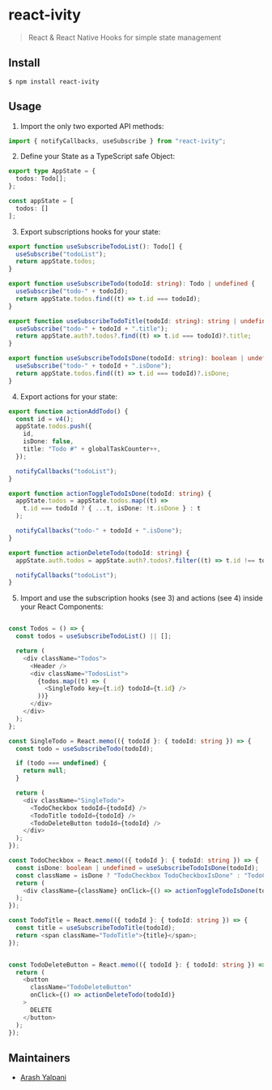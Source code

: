 # react-ivity

> React & React Native Hooks for simple state management


## Install

```
$ npm install react-ivity
```

## Usage

1. Import the only two exported API methods:

```ts
import { notifyCallbacks, useSubscribe } from "react-ivity";
```

2. Define your State as a TypeScript safe Object:

```ts
export type AppState = {
  todos: Todo[];
};

const appState = [
  todos: []
];
```

3. Export subscriptions hooks for your state:

```ts
export function useSubscribeTodoList(): Todo[] {
  useSubscribe("todoList");
  return appState.todos;
}

export function useSubscribeTodo(todoId: string): Todo | undefined {
  useSubscribe("todo-" + todoId);
  return appState.todos.find((t) => t.id === todoId);
}

export function useSubscribeTodoTitle(todoId: string): string | undefined {
  useSubscribe("todo-" + todoId + ".title");
  return appState.auth?.todos?.find((t) => t.id === todoId)?.title;
}

export function useSubscribeTodoIsDone(todoId: string): boolean | undefined {
  useSubscribe("todo-" + todoId + ".isDone");
  return appState.todos.find((t) => t.id === todoId)?.isDone;
}
```

4. Export actions for your state:

```ts
export function actionAddTodo() {
  const id = v4();
  appState.todos.push({
    id,
    isDone: false,
    title: "Todo #" + globalTaskCounter++,
  });

  notifyCallbacks("todoList");
}

export function actionToggleTodoIsDone(todoId: string) {
  appState.todos = appState.todos.map((t) =>
    t.id === todoId ? { ...t, isDone: !t.isDone } : t
  );

  notifyCallbacks("todo-" + todoId + ".isDone");
}

export function actionDeleteTodo(todoId: string) {
  appState.auth.todos = appState.auth?.todos?.filter((t) => t.id !== todoId);

  notifyCallbacks("todoList");
}
```

5. Import and use the subscription hooks (see 3) and actions (see 4) inside your React Components:

```ts

const Todos = () => {
  const todos = useSubscribeTodoList() || [];

  return (
    <div className="Todos">
      <Header />
      <div className="TodosList">
        {todos.map((t) => (
          <SingleTodo key={t.id} todoId={t.id} />
        ))}
      </div>
    </div>
  );
};

const SingleTodo = React.memo(({ todoId }: { todoId: string }) => {
  const todo = useSubscribeTodo(todoId);

  if (todo === undefined) {
    return null;
  }

  return (
    <div className="SingleTodo">
      <TodoCheckbox todoId={todoId} />
      <TodoTitle todoId={todoId} />
      <TodoDeleteButton todoId={todoId} />
    </div>
  );
});

const TodoCheckbox = React.memo(({ todoId }: { todoId: string }) => {
  const isDone: boolean | undefined = useSubscribeTodoIsDone(todoId);
  const className = isDone ? "TodoCheckbox TodoCheckboxIsDone" : "TodoCheckbox";
  return (
    <div className={className} onClick={() => actionToggleTodoIsDone(todoId)} />
  );
});

const TodoTitle = React.memo(({ todoId }: { todoId: string }) => {
  const title = useSubscribeTodoTitle(todoId);
  return <span className="TodoTitle">{title}</span>;
});


const TodoDeleteButton = React.memo(({ todoId }: { todoId: string }) => {
  return (
    <button
      className="TodoDeleteButton"
      onClick={() => actionDeleteTodo(todoId)}
    >
      DELETE
    </button>
  );
});


```

## Maintainers

- [Arash Yalpani](https://github.com/ayalpani)
